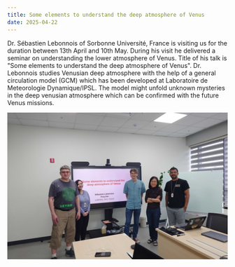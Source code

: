 ```yaml
---
title: Some elements to understand the deep atmosphere of Venus
date: 2025-04-22
---
```

Dr. Sébastien Lebonnois of Sorbonne Université, France is visiting us for the duration between 13th April and 10th May. 
During his visit he delivered a seminar on understanding the lower atmosphere of Venus. Title of his talk is "Some elements to understand the deep atmosphere of Venus". Dr. Lebonnois studies Venusian deep atmosphere with the help of a general circulation model (GCM) which has been developed at Laboratoire de Meteorologie Dynamique/IPSL. The model might unfold unknown mysteries in the 
deep venusian atmosphere which can be confirmed with the future Venus missions.


![sebastian_image][def]



[def]: sebastian_group_photo.JPG